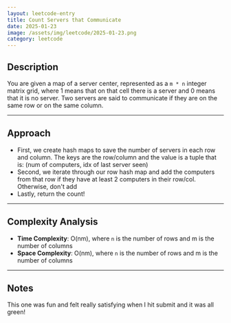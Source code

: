 ```yaml
---
layout: leetcode-entry
title: Count Servers that Communicate
date: 2025-01-23
image: /assets/img/leetcode/2025-01-23.png
category: leetcode
---
```

## Description


You are given a map of a server center, represented as a `m * n` integer matrix grid, where 1 means that on that cell there is a server and 0 means that it is no server. Two servers are said to communicate if they are on the same row or on the same column.

---

## Approach

- First, we create hash maps to save the number of servers in each row and column. The keys are the row/column and the value is a tuple that is: (num of computers, idx of last server seen)
- Second, we iterate through our row hash map and add the computers from that row if they have at least 2 computers in their row/col. Otherwise, don't add
- Lastly, return the count!

---

## Complexity Analysis

- **Time Complexity**: O(nm), where `n` is the number of rows and m is the number of columns
- **Space Complexity**: O(nm), where `n` is the number of rows and m is the number of columns

---

## Notes

This one was fun and felt really satisfying when I hit submit and it was all green!





